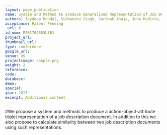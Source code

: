```yaml
---
layout: page_publication
name: System and Method to produce Generalized Representation of Job Description Documents and Calculate Similarity using the #Representation in Recruitment Domain
authors: Joydeep Mondal, Sudhanshu Singh, Sarthak Ahuja, John Medicke, George David, Amanda Klabzuba
acceptance: Patent Pending
_url: #
id_num: P201704553US01
project_url:
thumbnail_url: 
type: conference
google_url: 
venue: US
projectimage: sample.png
weight: 2
reference:
code:
database: 
demo: 
special: 
year: 2017
excerpt: Additional content
---
```

#We propose a system and methods to produce a action-object-attribute triplet representation of a job description document. In addition to this we also propose to calculate similarity between two job description documents using such representations.
